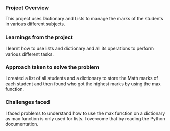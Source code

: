 ### Project Overview

 This project uses Dictionary and Lists to manage the marks of the students in various different subjects.


### Learnings from the project

 I learnt how to use lists and dictionary and all its operations to perform various different tasks.


### Approach taken to solve the problem

 I created a list of all students and a dictionary to store the Math marks of each student and then found who got the highest marks by using the max function.


### Challenges faced

 I faced problems to understand how to use the max function on a dictionary as max function is only used for lists.
I overcome that by reading the Python documentation.


